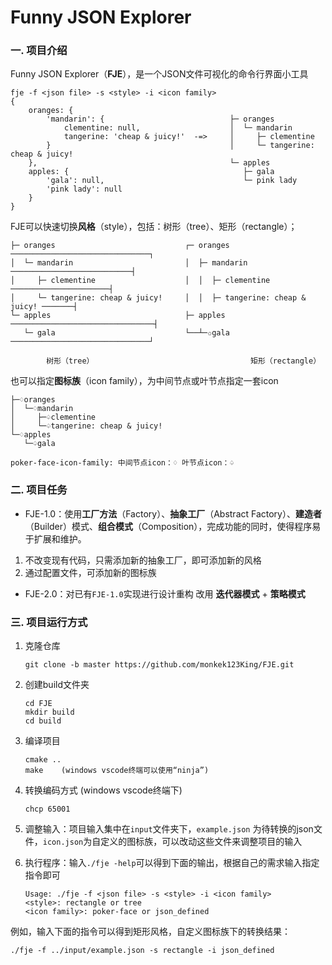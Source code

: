 # Funny JSON Explorer

### 一. 项目介绍

Funny JSON Explorer（**FJE**），是一个JSON文件可视化的命令行界面小工具

```shell
fje -f <json file> -s <style> -i <icon family>
{
    oranges: {
        'mandarin': {                            ├─ oranges
            clementine: null,                    │  └─ mandarin
            tangerine: 'cheap & juicy!'  -=>     │     ├─ clementine
        }                                        │     └─ tangerine: cheap & juicy!
    },                                           └─ apples
    apples: {                                       ├─ gala
        'gala': null,                               └─ pink lady
        'pink lady': null
    }
}
```

FJE可以快速切换**风格**（style），包括：树形（tree）、矩形（rectangle）；

```
├─ oranges                             ┌─ oranges ───────────────────────────────┐
│  └─ mandarin                         │  ├─ mandarin ───────────────────────────┤
│     ├─ clementine                    │  │  ├─ clementine ──────────────────────┤
│     └─ tangerine: cheap & juicy!     │  │  ├─ tangerine: cheap & juicy! ───────┤
└─ apples                              ├─ apples ────────────────────────────────┤
   └─ gala                             └──┴─✩gala ───────────────────────────────┘

        树形（tree）                                   矩形（rectangle）
````

也可以指定**图标族**（icon family），为中间节点或叶节点指定一套icon

```
├─♢oranges                                 
│  └─♢mandarin                             
│     ├─♤clementine                        
│     └─♤tangerine: cheap & juicy!    
└─♢apples                                  
   └─♤gala                                 

poker-face-icon-family: 中间节点icon：♢ 叶节点icon：♤                 
```

### 二. 项目任务

* FJE-1.0：使用**工厂方法**（Factory）、**抽象工厂**（Abstract Factory）、**建造者**（Builder）模式、**组合模式**（Composition），完成功能的同时，使得程序易于扩展和维护。

1. 不改变现有代码，只需添加新的抽象工厂，即可添加新的风格
2. 通过配置文件，可添加新的图标族

* FJE-2.0：对已有`FJE-1.0`实现进行设计重构 改用 **迭代器模式** + **策略模式**

### 三. 项目运行方式

1. 克隆仓库

   ```
   git clone -b master https://github.com/monkek123King/FJE.git
   ```

2. 创建build文件夹

   ```
   cd FJE
   mkdir build
   cd build
   ```

3. 编译项目

   ```
   cmake ..
   make    (windows vscode终端可以使用“ninja”)
   ```

4. 转换编码方式 (windows vscode终端下)

   ```
   chcp 65001
   ```

5. 调整输入：项目输入集中在`input`文件夹下，`example.json` 为待转换的json文件，`icon.json`为自定义的图标族，可以改动这些文件来调整项目的输入

6. 执行程序：输入`./fje -help`可以得到下面的输出，根据自己的需求输入指定指令即可

   ```
   Usage: ./fje -f <json file> -s <style> -i <icon family>
   <style>: rectangle or tree
   <icon family>: poker-face or json_defined
   ```

例如，输入下面的指令可以得到矩形风格，自定义图标族下的转换结果：

```
./fje -f ../input/example.json -s rectangle -i json_defined
```

